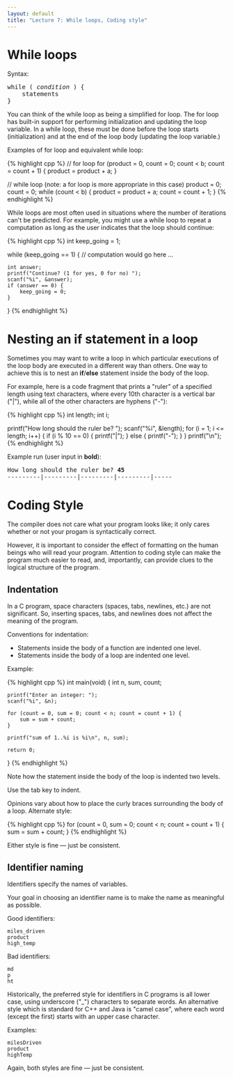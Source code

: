 ```yaml
---
layout: default
title: "Lecture 7: While loops, Coding style"
---
```


While loops
===========

Syntax:

<pre>
while ( <i>condition</i> ) {
    statements
}
</pre>

You can think of the while loop as being a simplified for loop. The for loop has built-in support for performing initialization and updating the loop variable. In a while loop, these must be done before the loop starts (initialization) and at the end of the loop body (updating the loop variable.)

Examples of for loop and equivalent while loop:

{% highlight cpp %}
// for loop
for (product = 0, count = 0; count < b; count = count + 1) {
    product = product + a;
}

// while loop (note: a for loop is more appropriate in this case)
product = 0;
count = 0;
while (count < b) {
    product = product + a;
    count = count + 1;
}
{% endhighlight %}

While loops are most often used in situations where the number of iterations can't be predicted. For example, you might use a while loop to repeat a computation as long as the user indicates that the loop should continue:

{% highlight cpp %}
int keep_going = 1;

while (keep_going == 1) {
	// computation would go here
	...

	int answer;
	printf("Continue? (1 for yes, 0 for no) ");
	scanf("%i", &answer);
	if (answer == 0) {
		keep_going = 0;
	}
}
{% endhighlight %}

Nesting an if statement in a loop
=================================

Sometimes you may want to write a loop in which particular executions of the loop body are executed in a different way than others. One way to achieve this is to nest an **if**/**else** statement inside the body of the loop.

For example, here is a code fragment that prints a "ruler" of a specified length using text characters, where every 10th character is a vertical bar ("\|"), while all of the other characters are hyphens ("-"):

{% highlight cpp %}
int length;
int i;

printf("How long should the ruler be? ");
scanf("%i", &length);
for (i = 1; i <= length; i++) {
    if (i % 10 == 0) {
        printf("|");
    } else {
        printf("-");
    }
}
printf("\n");
{% endhighlight %}

Example run (user input in **bold**):

<pre>
How long should the ruler be? <b>45</b>
---------|---------|---------|---------|-----
</pre>

Coding Style
============

The compiler does not care what your program looks like; it only cares whether or not your progam is syntactically correct.

However, it is important to consider the effect of formatting on the human beings who will read your program. Attention to coding style can make the program much easier to read, and, importantly, can provide clues to the logical structure of the program.

Indentation
-----------

In a C program, space characters (spaces, tabs, newlines, etc.) are not significant. So, inserting spaces, tabs, and newlines does not affect the meaning of the program.

Conventions for indentation:

-   Statements inside the body of a function are indented one level.
-   Statements inside the body of a loop are indented one level.

Example:

{% highlight cpp %}
int main(void)
{
    int n, sum, count;

    printf("Enter an integer: ");
    scanf("%i", &n);

    for (count = 0, sum = 0; count < n; count = count + 1) {
        sum = sum + count;
    }

    printf("sum of 1..%i is %i\n", n, sum);

    return 0;
}
{% endhighlight %}

Note how the statement inside the body of the loop is indented two levels.

Use the tab key to indent.

Opinions vary about how to place the curly braces surrounding the body of a loop. Alternate style:

{% highlight cpp %}
for (count = 0, sum = 0; count < n; count = count + 1)
{
    sum = sum + count;
}
{% endhighlight %}

Either style is fine &mdash; just be consistent.

Identifier naming
-----------------

Identifiers specify the names of variables.

Your goal in choosing an identifier name is to make the name as meaningful as possible.

Good identifiers:

    miles_driven
    product
    high_temp

Bad identifiers:

    md
    p
    ht

Historically, the preferred style for identifiers in C programs is all lower case, using underscore ("\_") characters to separate words. An alternative style which is standard for C++ and Java is "camel case", where each word (except the first) starts with an upper case character.

Examples:

    milesDriven
    product
    highTemp

Again, both styles are fine &mdash; just be consistent.
